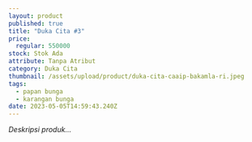```yaml
---
layout: product
published: true
title: "Duka Cita #3"
price:
  regular: 550000
stock: Stok Ada
attribute: Tanpa Atribut
category: Duka Cita
thumbnail: /assets/upload/product/duka-cita-caaip-bakamla-ri.jpeg
tags:
  - papan bunga
  - karangan bunga
date: 2023-05-05T14:59:43.240Z
---
```

*Deskripsi produk...*